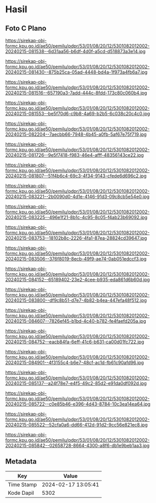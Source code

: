 # Hasil

## Foto C Plano

https://sirekap-obj-formc.kpu.go.id/ae50/pemilu/pdpr/53/01/08/20/12/5301082012002-20240215-081538--6d31aa56-b6df-4d0f-a5cd-d518873a3e14.jpg

https://sirekap-obj-formc.kpu.go.id/ae50/pemilu/pdpr/53/01/08/20/12/5301082012002-20240215-081430--875b25ca-05ad-4448-bd4a-1f973a4fb6a7.jpg

https://sirekap-obj-formc.kpu.go.id/ae50/pemilu/pdpr/53/01/08/20/12/5301082012002-20240215-081516--657190a3-7add-444c-8fdd-173c80c060b4.jpg

https://sirekap-obj-formc.kpu.go.id/ae50/pemilu/pdpr/53/01/08/20/12/5301082012002-20240215-081553--be5f70d6-c9b8-4a69-b2b5-6c038c20c4c0.jpg

https://sirekap-obj-formc.kpu.go.id/ae50/pemilu/pdpr/53/01/08/20/12/5301082012002-20240215-082204--7aecbb66-7948-4b45-a0fb-5af67e75f719.jpg

https://sirekap-obj-formc.kpu.go.id/ae50/pemilu/pdpr/53/01/08/20/12/5301082012002-20240215-081726--9e5f7418-f983-46e4-afff-48356143ce22.jpg

https://sirekap-obj-formc.kpu.go.id/ae50/pemilu/pdpr/53/01/08/20/12/5301082012002-20240215-081807--51f4b6c4-69c3-4f34-9143-cfede6d696c2.jpg

https://sirekap-obj-formc.kpu.go.id/ae50/pemilu/pdpr/53/01/08/20/12/5301082012002-20240215-083221--2b0090d0-4d1e-4146-91d3-09c8cb5e54e0.jpg

https://sirekap-obj-formc.kpu.go.id/ae50/pemilu/pdpr/53/01/08/20/12/5301082012002-20240215-083225--496e1f21-8b1c-4c95-8c05-f4ab23b69092.jpg

https://sirekap-obj-formc.kpu.go.id/ae50/pemilu/pdpr/53/01/08/20/12/5301082012002-20240215-083753--18102b8c-2226-4fa1-87ea-28824cd39647.jpg

https://sirekap-obj-formc.kpu.go.id/ae50/pemilu/pdpr/53/01/08/20/12/5301082012002-20240215-083506--376f8019-8ecb-49f9-ae74-0ab051edccf3.jpg

https://sirekap-obj-formc.kpu.go.id/ae50/pemilu/pdpr/53/01/08/20/12/5301082012002-20240215-084152--65189402-23e2-4cee-b935-eda861d6b60d.jpg

https://sirekap-obj-formc.kpu.go.id/ae50/pemilu/pdpr/53/01/08/20/12/5301082012002-20240215-083800--df9c8b51-d7e7-4b82-b4ea-447efa48f512.jpg

https://sirekap-obj-formc.kpu.go.id/ae50/pemilu/pdpr/53/01/08/20/12/5301082012002-20240215-084607--7826ef45-b1bd-4c40-b782-fe4faefd205a.jpg

https://sirekap-obj-formc.kpu.go.id/ae50/pemilu/pdpr/53/01/08/20/12/5301082012002-20240215-084752--eacb84fa-6eff-41c6-b631-ca00d01fc722.jpg

https://sirekap-obj-formc.kpu.go.id/ae50/pemilu/pdpr/53/01/08/20/12/5301082012002-20240215-084901--4f3155c4-b6e7-48cf-ac1d-fb61c90afd96.jpg

https://sirekap-obj-formc.kpu.go.id/ae50/pemilu/pdpr/53/01/08/20/12/5301082012002-20240215-085137--a24f78e7-e4f5-49c2-85d2-e91da0df092d.jpg

https://sirekap-obj-formc.kpu.go.id/ae50/pemilu/pdpr/53/01/08/20/12/5301082012002-20240215-085722--c0e85b46-e396-4d43-8784-10c3ea14ea64.jpg

https://sirekap-obj-formc.kpu.go.id/ae50/pemilu/pdpr/53/01/08/20/12/5301082012002-20240215-085522--52cfa0a6-dd66-412d-91d2-9cc56e821ec8.jpg

https://sirekap-obj-formc.kpu.go.id/ae50/pemilu/pdpr/53/01/08/20/12/5301082012002-20240215-085842--02658728-8664-4300-a8f6-db1e9beb1aa3.jpg


## Metadata

| Key        | Value               |
| ---------- | ------------------- |
| Time Stamp | 2024-02-17 13:05:41 |
| Kode Dapil | 5302                |




